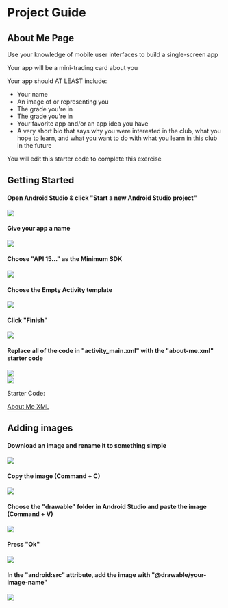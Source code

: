 # Project Guide
## About Me Page

<p>Use your knowledge of mobile user interfaces to build a single-screen app</p>
<p>Your app will be a mini-trading card about you</p>

<p>Your app should AT LEAST include:</p>
<ul>  
  <li>Your name</li>
  <li>An image of or representing you</li>
  <li>The grade you're in</li>
  <li>The grade you're in</li>
  <li>Your favorite app and/or an app idea you have</li>
  <li>A very short bio that says why you were interested in the club, what you hope to learn, and what you want to do with what you learn in this club in the future</li>
</ul>

You will edit this [](about-me.xml) starter code to complete this exercise


## Getting Started 

#### Open Android Studio & click "Start a new Android Studio project"

![](guide-images/open.png)

#### Give your app a name

![](guide-images/configure.png)

#### Choose "API 15..." as the Minimum SDK

![](guide-images/target-device.png)

#### Choose the Empty Activity template

![](guide-images/empty.png)

#### Click "Finish"

![](guide-images/finish.png)

#### Replace all of the code in "activity_main.xml" with the "about-me.xml" starter code

![](guide-images/highlight.png)<br>
![](guide-images/replace.png)

Starter Code:

[About Me XML](about-me.xml)<br>

## Adding images

#### Download an image and rename it to something simple

![](guide-images/pic.png)

#### Copy the image (Command + C)

![](guide-images/copy.png)

#### Choose the "drawable" folder in Android Studio and paste the image (Command + V)

![](guide-images/paste.png)

#### Press "Ok"

![](guide-images/ok.png)

#### In the "android:src" attribute, add the image with "@drawable/your-image-name"

![](guide-images/imageview.png)
